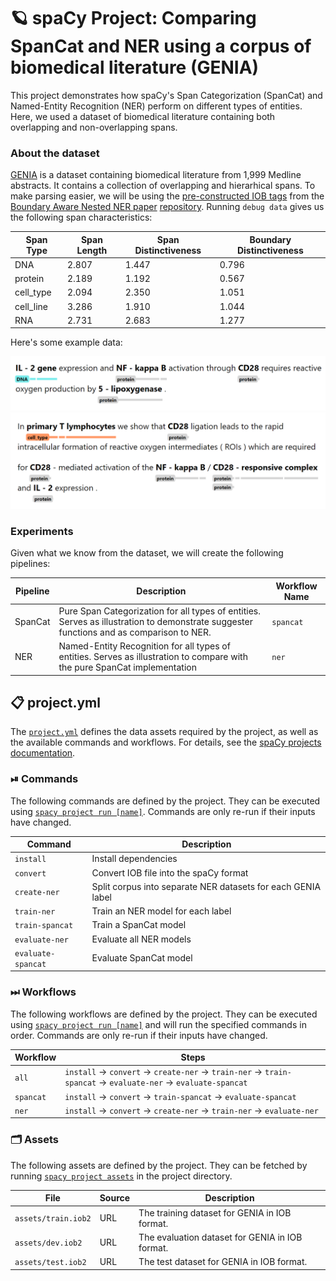 <!-- SPACY PROJECT: AUTO-GENERATED DOCS START (do not remove) -->

# 🪐 spaCy Project: Comparing SpanCat and NER using a corpus of biomedical literature (GENIA)

This project demonstrates how spaCy's Span Categorization (SpanCat) and
Named-Entity Recognition (NER) perform on different types of entities. Here, we used
a dataset of biomedical literature containing both overlapping and non-overlapping spans.

### About the dataset

[GENIA](http://www.geniaproject.org/genia-corpus) is a dataset containing
biomedical literature from 1,999 Medline abstracts. It contains a collection
of overlapping and hierarhical spans.  To make parsing easier, we will be
using the [pre-constructed IOB
tags](https://github.com/thecharm/boundary-aware-nested-ner/blob/master/Our_boundary-aware_model/data/genia)
from the [Boundary Aware Nested NER
paper](https://aclanthology.org/D19-1034/)
[repository](https://github.com/thecharm/boundary-aware-nested-ner/). Running `debug data` gives us the
following span characteristics:

| Span Type | Span Length | Span Distinctiveness | Boundary Distinctiveness |
|-----------|-------------|----------------------|--------------------------|
| DNA       | 2.807       | 1.447                | 0.796                    |
| protein   | 2.189       | 1.192                | 0.567                    |
| cell_type | 2.094       | 2.350                | 1.051                    |
| cell_line | 3.286       | 1.910                | 1.044                    |
| RNA       | 2.731       | 2.683                | 1.277                    |

Here's some example data:

![](./images/sample_00.png)
![](./images/sample_01.png)



### Experiments

Given what we know from the dataset, we will create the following pipelines:

| Pipeline | Description                                                                                                                             | Workflow Name |
|----------|-----------------------------------------------------------------------------------------------------------------------------------------|---------------|
| SpanCat  | Pure Span Categorization for all types of entities. Serves as illustration to demonstrate suggester functions and as comparison to NER. | `spancat` |
| NER      | Named-Entity Recognition for all types of entities. Serves as illustration to compare with the pure SpanCat implementation       | `ner`         |


## 📋 project.yml

The [`project.yml`](project.yml) defines the data assets required by the
project, as well as the available commands and workflows. For details, see the
[spaCy projects documentation](https://spacy.io/usage/projects).

### ⏯ Commands

The following commands are defined by the project. They
can be executed using [`spacy project run [name]`](https://spacy.io/api/cli#project-run).
Commands are only re-run if their inputs have changed.

| Command | Description |
| --- | --- |
| `install` | Install dependencies |
| `convert` | Convert IOB file into the spaCy format |
| `create-ner` | Split corpus into separate NER datasets for each GENIA label |
| `train-ner` | Train an NER model for each label |
| `train-spancat` | Train a SpanCat model |
| `evaluate-ner` | Evaluate all NER models |
| `evaluate-spancat` | Evaluate SpanCat model |

### ⏭ Workflows

The following workflows are defined by the project. They
can be executed using [`spacy project run [name]`](https://spacy.io/api/cli#project-run)
and will run the specified commands in order. Commands are only re-run if their
inputs have changed.

| Workflow | Steps |
| --- | --- |
| `all` | `install` &rarr; `convert` &rarr; `create-ner` &rarr; `train-ner` &rarr; `train-spancat` &rarr; `evaluate-ner` &rarr; `evaluate-spancat` |
| `spancat` | `install` &rarr; `convert` &rarr; `train-spancat` &rarr; `evaluate-spancat` |
| `ner` | `install` &rarr; `convert` &rarr; `create-ner` &rarr; `train-ner` &rarr; `evaluate-ner` |

### 🗂 Assets

The following assets are defined by the project. They can
be fetched by running [`spacy project assets`](https://spacy.io/api/cli#project-assets)
in the project directory.

| File | Source | Description |
| --- | --- | --- |
| `assets/train.iob2` | URL | The training dataset for GENIA in IOB format. |
| `assets/dev.iob2` | URL | The evaluation dataset for GENIA in IOB format. |
| `assets/test.iob2` | URL | The test dataset for GENIA in IOB format. |

<!-- SPACY PROJECT: AUTO-GENERATED DOCS END (do not remove) -->